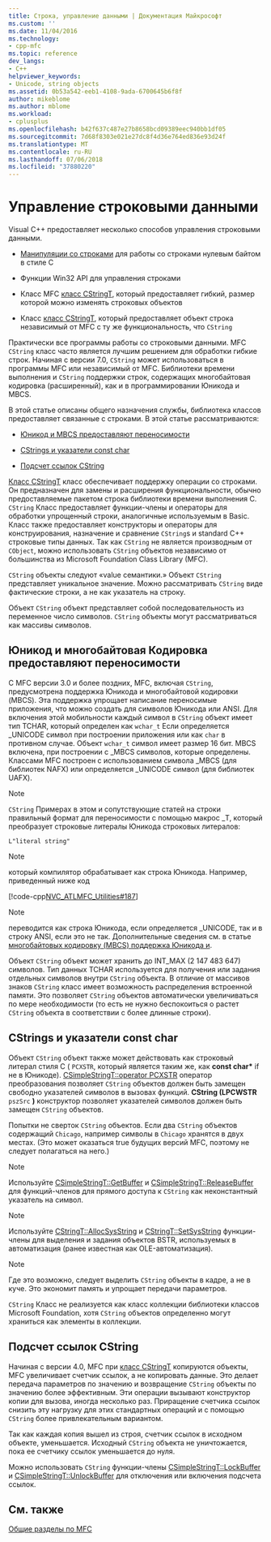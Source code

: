 ```yaml
---
title: Строка, управление данными | Документация Майкрософт
ms.custom: ''
ms.date: 11/04/2016
ms.technology:
- cpp-mfc
ms.topic: reference
dev_langs:
- C++
helpviewer_keywords:
- Unicode, string objects
ms.assetid: 0b53a542-eeb1-4108-9ada-6700645b6f8f
author: mikeblome
ms.author: mblome
ms.workload:
- cplusplus
ms.openlocfilehash: b42f637c487e27b8658bcd09389eec940bb1df05
ms.sourcegitcommit: 7d68f8303e021e27dc8f4d36e764ed836e93d24f
ms.translationtype: MT
ms.contentlocale: ru-RU
ms.lasthandoff: 07/06/2018
ms.locfileid: "37880220"
---
```

# <a name="string-data-management"></a>Управление строковыми данными
Visual C++ предоставляет несколько способов управления строковыми данными.  
  
-   [Манипуляции со строками](../c-runtime-library/string-manipulation-crt.md) для работы со строками нулевым байтом в стиле C  
  
-   Функции Win32 API для управления строками  
  
-   Класс MFC [класс CStringT](../atl-mfc-shared/reference/cstringt-class.md), который предоставляет гибкий, размер которой можно изменять строковых объектов  
  
-   Класс [класс CStringT](../atl-mfc-shared/reference/cstringt-class.md), который предоставляет объект строка независимый от MFC с ту же функциональность, что `CString`  
  
 Практически все программы работы со строковыми данными. MFC `CString` класс часто является лучшим решением для обработки гибкие строк. Начиная с версии 7.0, `CString` может использоваться в программы MFC или независимый от MFC. Библиотеки времени выполнения и `CString` поддержки строк, содержащих многобайтовая кодировка (расширенный), как и в программировании Юникода и MBCS.  
  
 В этой статье описаны общего назначения службы, библиотека классов предоставляет связанные с строками. В этой статье рассматриваются:  
  
-   [Юникод и MBCS предоставляют переносимости](#_core_unicode_and_mbcs_provide_portability)  
  
-   [CStrings и указатели const char](#_core_cstrings_and_const_char_pointers)  
  
-   [Подсчет ссылок CString](#_core_cstring_reference_counting)  
  
 [Класс CStringT](../atl-mfc-shared/reference/cstringt-class.md) класс обеспечивает поддержку операции со строками. Он предназначен для замены и расширения функциональности, обычно предоставляемые пакетом строка библиотеки времени выполнения C. `CString` Класс предоставляет функции-члены и операторы для обработки упрощенный строки, аналогичные используемым в Basic. Класс также предоставляет конструкторы и операторы для конструирования, назначение и сравнение `CString`s и standard C++ строковые типы данных. Так как `CString` не является производным от `CObject`, можно использовать `CString` объектов независимо от большинства из Microsoft Foundation Class Library (MFC).  
  
 `CString` объекты следуют «value семантики.» Объект `CString` представляет уникальное значение. Можно рассматривать `CString` виде фактические строки, а не как указатель на строку.  
  
 Объект `CString` объект представляет собой последовательность из переменное число символов. `CString` объекты могут рассматриваться как массивы символов.  
  
##  <a name="_core_unicode_and_mbcs_provide_portability"></a> Юникод и многобайтовая Кодировка предоставляют переносимости  
 С MFC версии 3.0 и более поздних, MFC, включая `CString`, предусмотрена поддержка Юникода и многобайтовой кодировки (MBCS). Эта поддержка упрощает написание переносимые приложения, что можно создать для символов Юникода или ANSI. Для включения этой мобильности каждый символ в `CString` объект имеет тип TCHAR, который определен как `wchar_t` Если определяется _UNICODE символ при построении приложения или как `char` в противном случае. Объект `wchar_t` символ имеет размер 16 бит. MBCS включена, при построении с _MBCS символов, которые определены. Классами MFC построен с использованием символа _MBCS (для библиотек NAFX) или определяется _UNICODE символ (для библиотек UAFX).  
  
> [!NOTE]
>  `CString` Примерах в этом и сопутствующие статей на строки правильный формат для переносимости с помощью макрос _T, который преобразует строковые литералы Юникода строковых литералов:  
  
 `L"literal string"`  
  
> [!NOTE]
>  который компилятор обрабатывает как строка Юникода. Например, приведенный ниже код  
  
 [!code-cpp[NVC_ATLMFC_Utilities#187](../atl-mfc-shared/codesnippet/cpp/string-data-management_1.cpp)]  
  
> [!NOTE]
>  переводится как строка Юникода, если определяется _UNICODE, так и в строку ANSI, если это не так. Дополнительные сведения см. в статье [многобайтовых кодировку (MBCS) поддержка Юникода и](../atl-mfc-shared/unicode-and-multibyte-character-set-mbcs-support.md).  
  
 Объект `CString` объект может хранить до INT_MAX (2 147 483 647) символов. Тип данных TCHAR используется для получения или задания отдельных символов внутри `CString` объекта. В отличие от массивов знаков `CString` класс имеет возможность распределения встроенной памяти. Это позволяет `CString` объектов автоматически увеличиваться по мере необходимости (то есть не нужно беспокоиться о растет `CString` объекта в соответствии с более длинные строки).  
  
##  <a name="_core_cstrings_and_const_char_pointers"></a> CStrings и указатели const char  
 Объект `CString` объект также может действовать как строковый литерал стиля C ( `PCXSTR`, который является таким же, как **const char\***  if не в Юникоде). [CSimpleStringT::operator PCXSTR](../atl-mfc-shared/reference/csimplestringt-class.md#operator_pcxstr) оператор преобразования позволяет `CString` объектов должен быть замещен свободно указателей символов в вызовах функций. **CString (LPCWSTR** `pszSrc` **)** конструктор позволяет указателей символов должен быть замещен `CString` объектов.  
  
 Попытки не сверток `CString` объектов. Если два `CString` объектов содержащий `Chicago`, например символы в `Chicago` хранятся в двух местах. (Это может оказаться true будущих версий MFC, поэтому не следует полагаться на него.)  
  
> [!NOTE]
>  Используйте [CSimpleStringT::GetBuffer](../atl-mfc-shared/reference/csimplestringt-class.md#getbuffer) и [CSimpleStringT::ReleaseBuffer](../atl-mfc-shared/reference/csimplestringt-class.md#releasebuffer) для функций-членов для прямого доступа к `CString` как неконстантный указатель на символ.  
  
> [!NOTE]
>  Используйте [CStringT::AllocSysString](../atl-mfc-shared/reference/cstringt-class.md#allocsysstring) и [CStringT::SetSysString](../atl-mfc-shared/reference/cstringt-class.md#setsysstring) функции-члены для выделения и задания объектов BSTR, используемых в автоматизация (ранее известная как OLE-автоматизация).  
  
> [!NOTE]
>  Где это возможно, следует выделить `CString` объекты в кадре, а не в куче. Это экономит память и упрощает передачи параметров.  
  
 `CString` Класс не реализуется как класс коллекции библиотеки классов Microsoft Foundation, хотя `CString` объектов определенно могут храниться как элементы в коллекции.  
  
##  <a name="_core_cstring_reference_counting"></a> Подсчет ссылок CString  
 Начиная с версии 4.0, MFC при [класс CStringT](../atl-mfc-shared/reference/cstringt-class.md) копируются объекты, MFC увеличивает счетчик ссылок, а не копировать данные. Это делает передача параметров по значению и возвращение `CString` объекты по значению более эффективным. Эти операции вызывают конструктор копии для вызова, иногда несколько раз. Приращение счетчика ссылок снизить эту нагрузку для этих стандартных операций и с помощью `CString` более привлекательным вариантом.  
  
 Так как каждая копия вышел из строя, счетчик ссылок в исходном объекте, уменьшается. Исходный `CString` объекта не уничтожается, пока ее счетчику ссылок уменьшается до нуля.  
  
 Можно использовать `CString` функции-члены [CSimpleStringT::LockBuffer](../atl-mfc-shared/reference/csimplestringt-class.md#lockbuffer) и [CSimpleStringT::UnlockBuffer](../atl-mfc-shared/reference/csimplestringt-class.md#unlockbuffer) для отключения или включения подсчета ссылок.  
  
## <a name="see-also"></a>См. также  
 [Общие разделы по MFC](../mfc/general-mfc-topics.md)

